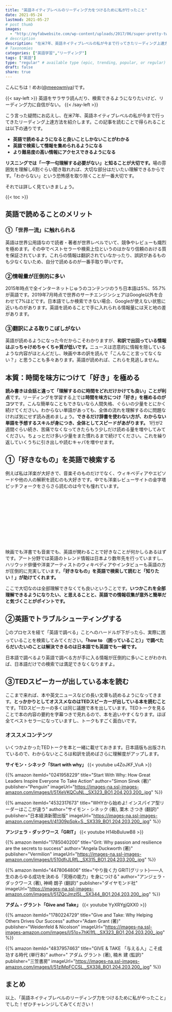 ```yaml
---
title: "英語ネイティブレベルのリーディング力をつけるために私が行ったこと"
date: 2021-05-24
lastmod: 2021-05-27
# post thumb
images:
  - "http://myfabwebsite.com/wp-content/uploads/2017/06/super-pretty-twitter-card-image.jpg"
# description
description: "在米7年、英語ネイティブレベルの私が今まで行ってきたリーディング上達方法を紹介します"
# Taxonomies
categories: ["英語学習","リーディング"]
tags: ["英語"]
type: "regular" # available type (epic, trending, popular, or regular)
draft: false
share: true
---
```


こんにちは！めお(<u><a href="https://twitter.com/meeowmiya" target="_blank">@meeowmiya</a></u>)です。

{{< say-left >}}
英語をサラサラ読んだり、検索できるようになりたいけど、リーディング力に自信がない。
{{< /say-left >}}

こう言った疑問にお応えし、在米7年、英語ネイティブレベルの私が今まで行ってきたリーディング上達方法を紹介します。この記事を読むことで得られることは以下の通りです。


* **英語で読めるようになると良いことしかないことがわかる**
* **英語で検索して情報を集められるようになる**
* **より難易度の高い情報にアクセスできるようになる**

<span class="keiko-red">**リスニングでは「一字一句理解する必要がない」と知ることが大切です。**</span>場の雰囲気を理解し6割ぐらい聞き取れれば、大切な部分はだいたい理解できるからです。「わからない」という恐怖感を取り除くことが一番大切です。

それでは詳しく見ていきましょう。

{{< toc >}}

## 英語で読めることのメリット

### ①「世界一流」に触れられる

英語は世界公用語なので読者・著者が世界レベルでいて、競争やレビューも熾烈を極めます。その中でベストセラーや検索上位というのはかなり信頼のおける質を保証されています。これらの情報は翻訳されていなかったり、誤訳があるものも少なくないため、自分で読めるのが一番手取り早いです。


### ②情報量が圧倒的に多い

2015年時点で全インターネットじゅうのコンテンツのうち日本語は5%、55.7%が英語です。2019年7月時点で世界のサーチエンジンシェアはGoogle以外を合わせて7%ほどです。日本語でしか検索できない場合、Googleが使えない状態に近いものがあります。英語を読めることで手に入れられる情報量には天と地の差があります。


### ③翻訳による取りこぼしがない

英語が読めるようになった今だからこそわかりますが、<span class="keiko-red">**和訳で出回っている情報はぶっちゃけめちゃくちゃ質が低いです。**</span>ニュースは恣意的に情報を隠しているような内容がほとんどだし、映画や本の訳を読んで「こんなこと言ってなくない？」と思うことも多々あります。英語が読めれば、これらを見逃しません。

## 本質：時間を味方につけて「好き」を極める

<span class="keiko-red">**読み書きは会話と違って「理解するのに時間をどれだけかけても良い」ことが利点**</span>です。リーディングを学習する上では<span class="keiko-red">**時間を味方につけ「好き」を極めるのがコツ**</span>です。こんな簡単なこともできないなら人間失格、ぐらいの少量をとにかく続けてください。わからない単語があっても、全体の流れを理解するのに問題なければ気にせず読み進めましょう。**できるだけ辞書を使わない方が、わからない単語を予想するスキルが身につき、全体としてスピードがあがります。** 1行が2週間ぐらい続き、苦痛でなくなってきたらもう少しだけ読める量を増やしてみてください。ちょっとだけ多い少量をまた慣れるまで続けてください。これを繰り返していくうちに引き出しや読むキャパを増やせます。


## ①「好きなもの」を英語で検索する

例えば私は洋楽が大好きで、音楽そのものだけでなく、ウィキペディアやエピソードや他の人の解釈を読むのも大好きです。中でも洋楽レビューサイトの金字塔ピッチフォークをさらさら読むのは今でも憧れています。
<div class="iframely-embed"><div class="iframely-responsive" style="height: 140px; padding-bottom: 0;"><a href="https://pitchfork.com/" data-iframely-url="//cdn.iframe.ly/0ivMBXO?card=small"></a></div></div><script async src="//cdn.iframe.ly/embed.js" charset="utf-8"></script><br>

映画でも洋書でも音楽でも、英語が関わることで好きなことが何かしらあるはずです。アート分野では英語のトレンド情報は日本より数年先を行っていますし、ハリウッド俳優や洋楽アーティストのウィキペディアやインタビューも英語の方が圧倒的に充実しています。<span class="keiko-red">**「好きなもの」を英語で検索して読むと「知りたい！」が助けてくれます。**</span>

ここで大切なのは全部理解できなくても良いということです。<span class="keiko-red">**いつかこれを全部理解できるようになりたい、と思えることと、英語での情報収集が意外と簡単だと気づくことがポイントです。**</span>

## ②英語でトラブルシューティングする

👆のプロセスを経て「英語で調べる」ことへのハードルが下がったら、実際に困っていることを検索してみてください。<span class="keiko-red">**「how to （困っていること）」で調べたらだいたいのことは解決できるのは日本語でも英語でも一緒です。**</span>

日本語で調べるより英語で調べる方が手に入る情報が圧倒的に多いことがわかれば、日本語だけでの検索では満足できなくなりますよ。

## ③TEDスピーカーが出している本を読む

ここまで来れば、本や英文ニュースなどの長い文章も読めるようになってきます。<span class="keiko-red">**とっかかりとしてオススメなのはTEDスピーカーが出している本を読むこと**</span>です。TEDスピーカーの多くは同じ議題で本を出しています。TEDトークを見ることで本の内容の要約を字幕つきで見れるので、本を追いやすくなります。ほぼ全てベストセラーになっていますし、トークもすごく面白いです。

### オススメコンテンツ

いくつかよかったTEDトークを本と一緒に載せておきます。日本語版も出版されているので、わからないところは和訳を読めばさらに理解度がアップします。

**サイモン・シネック「Start with why」**
{{< youtube u4ZoJKF_VuA >}}<br>


{{% amazon 
 itemId="0241958229"
 title="Start With Why: How Great Leaders Inspire Everyone To Take Action"
 author="Simon Sinek  (著)"
 publisher="Penguin"
 imageUrl="https://images-na.ssl-images-amazon.com/images/I/51XeVKQCuNL._SX323_BO1,204,203,200_.jpg"
%}}

{{% amazon 
 itemId="4532317673"
 title="WHYから始めよ! インスパイア型リーダーはここが違う"
 author="サイモン・シネック (著), 栗木 さつき (翻訳)"
 publisher="日本経済新聞出版"
 imageUrl="https://images-na.ssl-images-amazon.com/images/I/41309pSpk+S._SX339_BO1,204,203,200_.jpg"
%}}<br>

**アンジェラ・ダックワース「GRIT」**
{{< youtube H14bBuluwB8 >}}<br>

{{% amazon 
 itemId="1785040200"
 title="Grit: Why passion and resilience are the secrets to success"
 author="Angela Duckworth (著)"
 publisher="Vermilion"
 imageUrl="https://images-na.ssl-images-amazon.com/images/I/510dfrJLRfL._SX315_BO1,204,203,200_.jpg"
%}}

{{% amazon 
 itemId="4478064806"
 title="やり抜く力 GRIT(グリット)――人生のあらゆる成功を決める「究極の能力」を身につける"
 author="アンジェラ・ダックワース  (著), 神崎 朗子 (翻訳)"
 publisher="ダイヤモンド社"
 imageUrl="https://images-na.ssl-images-amazon.com/images/I/51ZQcJmzl5L._SX344_BO1,204,203,200_.jpg"
%}}

**アダム・グラント「Give and Take」**
{{< youtube YyXRYgjQXX0 >}}<br>

{{% amazon 
 itemId="1780224729"
 title="Give and Take: Why Helping Others Drives Our Success"
 author="Adam Grant  (著)"
 publisher="Weidenfeld & Nicolson"
 imageUrl="https://images-na.ssl-images-amazon.com/images/I/51o+7hKl1fL._SX323_BO1,204,203,200_.jpg"
%}}

{{% amazon 
 itemId="4837957463"
 title="GIVE & TAKE 「与える人」こそ成功する時代 (単行本)"
 author=" アダム グラント (著), 楠木 建  (監訳)"
 publisher="三笠書房"
 imageUrl="https://images-na.ssl-images-amazon.com/images/I/51zlMpFCCSL._SX338_BO1,204,203,200_.jpg"
%}}


## まとめ

以上、「英語ネイティブレベルのリーディング力をつけるために私がやったこと」でした！ぜひチャレンジしてみてください！